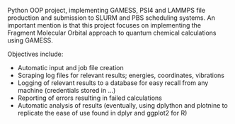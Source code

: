 Python OOP project, implementing GAMESS, PSI4 and LAMMPS file production and
submission to SLURM and PBS scheduling systems. An important mention is that
this project focuses on implementing the Fragment Molecular Orbital approach to
quantum chemical calculations using GAMESS.

Objectives include:

- Automatic input and job file creation
- Scraping log files for relevant results; energies, coordinates, vibrations
- Logging of relevant results to a database for easy recall from any machine
  (credentials stored in ...)
- Reporting of errors resulting in failed calculations
- Automatic analysis of results (eventually, using dplython and plotnine to
  replicate the ease of  use found in dplyr and ggplot2 for R)
